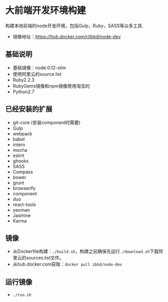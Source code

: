 # 大前端开发环境构建

构建本地前端的node开发环境，包括Gulp，Ruby，SASS等众多工具. 

- 镜像地址：https://hub.docker.com/r/ibbd/node-dev

## 基础说明 

- 基础镜像：node:0.12-slim
- 使用阿里云的source.list
- Ruby2.2.3
- RubyGems镜像和npm镜像使用淘宝的
- Python2.7

## 已经安装的扩展

- git-core (安装component时需要)
- Gulp
- webpack
- babel
- intern
- mocha
- eslint
- ghooks
- SASS
- Compass
- bower 
- grunt
- browserify
- component
- duo
- react-tools
- yeoman
- Jasmine
- Karma

## 镜像 

- 从Dockerfile构建：`./build.sh`，构建之前确保先运行`./download.sh`下载阿里云的sources.list文件。
- 从hub.docker.com获取：`docker pull ibbd/node-dev`

## 运行镜像

- `./run.sh`



